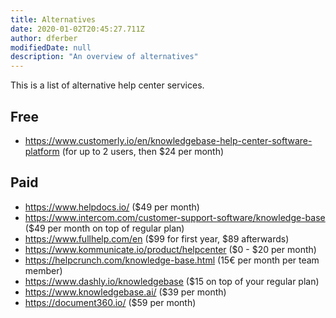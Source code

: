 ```yaml
---
title: Alternatives
date: 2020-01-02T20:45:27.711Z
author: dferber
modifiedDate: null
description: "An overview of alternatives"
---
```


This is a list of alternative help center services.

## Free

- https://www.customerly.io/en/knowledgebase-help-center-software-platform (for up to 2 users, then \$24 per month)

## Paid

- https://www.helpdocs.io/ (\$49 per month)
- https://www.intercom.com/customer-support-software/knowledge-base (\$49 per month on top of regular plan)
- https://www.fullhelp.com/en (\$99 for first year, \$89 afterwards)
- https://www.kommunicate.io/product/helpcenter ($0 - $20 per month)
- https://helpcrunch.com/knowledge-base.html (15€ per month per team member)
- https://www.dashly.io/knowledgebase (\$15 on top of your regular plan)
- https://www.knowledgebase.ai/ (\$39 per month)
- https://document360.io/ (\$59 per month)
